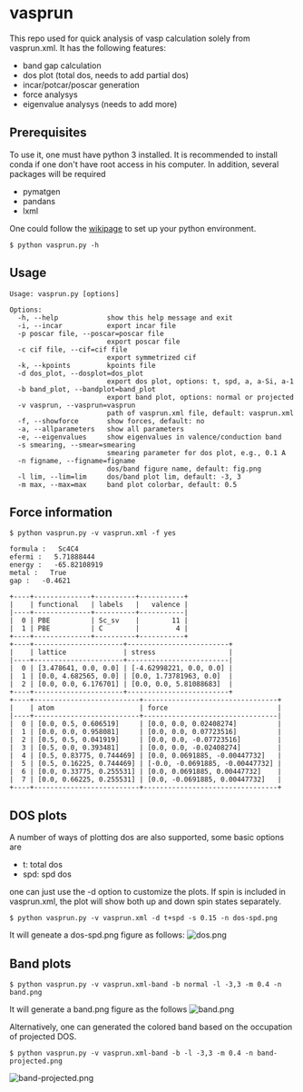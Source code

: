 # vasprun
This repo used for quick analysis of vasp calculation solely from vasprun.xml. It has the following features:

- band gap calculation
- dos plot (total dos, needs to add partial dos)
- incar/potcar/poscar generation
- force analysys
- eigenvalue analysys (needs to add more)

## Prerequisites
To use it, one must have python 3 installed. It is recommended to install conda if one don't have root access in his computer.
In addition, several packages will be required
- pymatgen
- pandans
- lxml

One could follow the [wikipage](https://github.com/qzhu2017/CMS/wiki/Python-environment-setup) to set up your python environment.
```
$ python vasprun.py -h
```
## Usage
```
Usage: vasprun.py [options]

Options:
  -h, --help            show this help message and exit
  -i, --incar           export incar file
  -p poscar file, --poscar=poscar file
                        export poscar file
  -c cif file, --cif=cif file
                        export symmetrized cif
  -k, --kpoints         kpoints file
  -d dos_plot, --dosplot=dos_plot
                        export dos plot, options: t, spd, a, a-Si, a-1
  -b band_plot, --bandplot=band_plot
                        export band plot, options: normal or projected
  -v vasprun, --vasprun=vasprun
                        path of vasprun.xml file, default: vasprun.xml
  -f, --showforce       show forces, default: no
  -a, --allparameters   show all parameters
  -e, --eigenvalues     show eigenvalues in valence/conduction band
  -s smearing, --smear=smearing
                        smearing parameter for dos plot, e.g., 0.1 A
  -n figname, --figname=figname
                        dos/band figure name, default: fig.png
  -l lim, --lim=lim     dos/band plot lim, default: -3, 3
  -m max, --max=max     band plot colorbar, default: 0.5
```
## Force information
```
$ python vasprun.py -v vasprun.xml -f yes
```
```
formula :   Sc4C4
efermi :   5.71888444
energy :   -65.82108919
metal :   True
gap :   -0.4621

+----+--------------+----------+-----------+
|    | functional   | labels   |   valence |
|----+--------------+----------+-----------|
|  0 | PBE          | Sc_sv    |        11 |
|  1 | PBE          | C        |         4 |
+----+--------------+----------+-----------+
+----+----------------------+-------------------------+
|    | lattice              | stress                  |
|----+----------------------+-------------------------|
|  0 | [3.478641, 0.0, 0.0] | [-4.62998221, 0.0, 0.0] |
|  1 | [0.0, 4.682565, 0.0] | [0.0, 1.73781963, 0.0]  |
|  2 | [0.0, 0.0, 6.176701] | [0.0, 0.0, 5.81088683]  |
+----+----------------------+-------------------------+
+----+--------------------------+---------------------------------+
|    | atom                     | force                           |
|----+--------------------------+---------------------------------|
|  0 | [0.0, 0.5, 0.606519]     | [0.0, 0.0, 0.02408274]          |
|  1 | [0.0, 0.0, 0.958081]     | [0.0, 0.0, 0.07723516]          |
|  2 | [0.5, 0.5, 0.041919]     | [0.0, 0.0, -0.07723516]         |
|  3 | [0.5, 0.0, 0.393481]     | [0.0, 0.0, -0.02408274]         |
|  4 | [0.5, 0.83775, 0.744469] | [0.0, 0.0691885, -0.00447732]   |
|  5 | [0.5, 0.16225, 0.744469] | [-0.0, -0.0691885, -0.00447732] |
|  6 | [0.0, 0.33775, 0.255531] | [0.0, 0.0691885, 0.00447732]    |
|  7 | [0.0, 0.66225, 0.255531] | [0.0, -0.0691885, 0.00447732]   |
+----+--------------------------+---------------------------------+

```
## DOS plots

A number of ways of plotting dos are also supported, some basic options are

- t: total dos
- spd: spd dos

one can just use the -d option to customize the plots.
If spin is included in vasprun.xml, the plot will show both up and down spin states separately.
```
$ python vasprun.py -v vasprun.xml -d t+spd -s 0.15 -n dos-spd.png
```
It will geneate a dos-spd.png figure as follows:
![dos.png](https://github.com/qzhu2017/vasprun/blob/master/images/dos.png)

## Band plots
```
$ python vasprun.py -v vasprun.xml-band -b normal -l -3,3 -m 0.4 -n band.png
```
It will generate a band.png figure as the follows
![band.png](https://github.com/qzhu2017/vasprun/blob/master/images/band.png)

Alternatively, one can generated the colored band based on the occupation of projected DOS.
```
$ python vasprun.py -v vasprun.xml-band -b -l -3,3 -m 0.4 -n band-projected.png
```
![band-projected.png](https://github.com/qzhu2017/vasprun/blob/master/images/band-projected.png)


